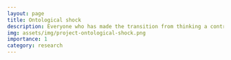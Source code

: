 ```yaml
---
layout: page
title: Ontological shock
description: Everyone who has made the transition from thinking a controversial subject that challenges conventional worldviews is not worth taking seriously to thinking it <i>is</i> worth taking seriously has experienced, first-hand, a destabilization of their own worldview.<br/><br/>This experience is so common that it has been given the name “ontological shock.” <br/><br/>We have convened a team of researchers in the fields of anthropology, medicine, and psychology, among others, to study these effects and share findings in various formats that we hope will benefit researchers, mental health professionals, policymakers, and others interested in the subject.
img: assets/img/project-ontological-shock.png
importance: 1
category: research
---
```

